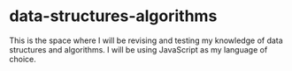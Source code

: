 # data-structures-algorithms
This is the space where I will be revising and testing my knowledge of data structures and algorithms. 
I will be using JavaScript as my language of choice.
